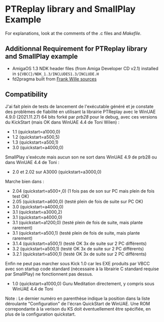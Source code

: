 # PTReplay library and SmallPlay Example

For explanations, look at the comments of the .c files and *Makefile*.

## Additionnal Requirement for PTReplay library and SmallPlay example
- AmigaOS 1.3 NDK header files (from Amiga Developer CD v2.1) installed in `${VBCC}/NDK_1.3/INCLUDES1.3/INCLUDE.H`
- fd2pragma built from [Frank Wille sources](http://sun.hasenbraten.de/~frank/projects/)


## Compatibility

 J'ai fait plein de tests de lancement de l'exécutable généré et je constate des problèmes de fiabilité  en utilisant la librairie PTReplay avec le WinUAE 4.9.0 (2021.11.27) 64 bits forké par *prb28* pour le debug, avec ces versions du KickStart (mais OK dans WinUAE 4.4 de Toni Wilen) :
- 1.1 (quickstart=a1000,0)
- 1.2 (quickstart=a500,5)
- 1.3 (quickstart=a500,1)
- 3.0 (quickstart=a4000,0)

 SmallPlay s'exécute mais aucun son ne sort dans WinUAE 4.9 de prb28 ou dans WinUAE 4.4 de Toni :
- 2.0 et 2.02 sur A3000 (quickstart=a3000,0)

 Marche bien dans :
- 2.04  (quickstart=a500+,0)  (1 fois pas de son sur PC mais plein de fois test OK)
- 2.05  (quickstart=a600,0)	  (testé plein de fois de suite sur PC OK)
- 3.0   (quickstart=a4000,0)
- 3.1   (quickstart=a3000,2)
- 3.1   (quickstart=a4000,0)
- 3.1   (quickstart=a1200,0)  (testé plein de fois de suite, mais plante rarement)
- 3.1   (quickstart=a500,1)   (testé plein de fois de suite, mais plante rarement)
- 3.1.4 (quickstart=a500,1)   (testé OK 3x de suite sur 2 PC différents)
- 3.2   (quickstart=a500,1)   (testé OK 3x de suite sur 2 PC différents)
- 3.2.1 (quickstart=a500,1)   (testé OK 3x de suite sur 2 PC différents)

 Enfin ne peut pas marcher sous Kick 1.0 car les EXE produits par VBCC avec son startup code standard (nécessaire à la librairie C standard requise par SmallPlay) ne fonctionnent pas dessus.
- 1.0 (quickstart=a1000,0) Guru Meditation directement, y compris sous WinUAE 4.4 de Toni

 Note : Le dernier numéro en parenthèse indique la position dans la liste déroulante
 "Configuration" de l'écran QuickStart de WinUAE. Une ROM correpondante à la verison du KS doit éventuellement être spécifiée, en plus de la configuration quickstart.
